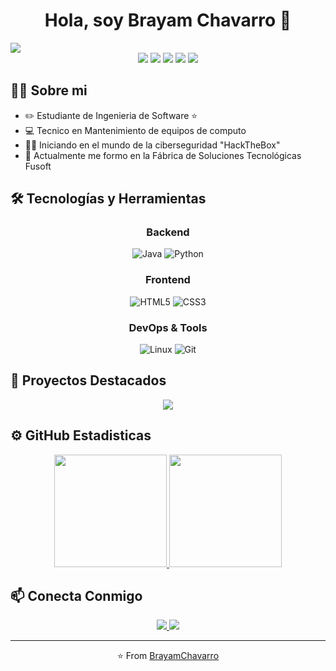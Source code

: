 <div align="center">
<h1 align="center">Hola, soy Brayam Chavarro 👋</h1>
</div>
<img src="https://i.imgur.com/1cxXnd7.jpeg">
<div align="center">
<img src="https://img.shields.io/badge/%E2%9A%99%EF%B8%8F-JAVA-red">
<img src="https://img.shields.io/badge/%F0%9F%90%8D-PYTHON-blue">
<img src="https://img.shields.io/badge/%F0%9F%94%A8-HTML-F57F48">
<img src="https://img.shields.io/badge/%F0%9F%96%8C%EF%B8%8F-CSS-532D7F">
<img src="https://img.shields.io/badge/🐧-LINUX-437F2D">
</div>

## 👨‍💻 Sobre mi

- ✏️ Estudiante de Ingenieria de Software ⭐ 
- 💻 Tecnico en Mantenimiento de equipos de computo
- 👨‍💻 Iniciando en el mundo de la ciberseguridad "HackTheBox"
- 🚀 Actualmente me formo en la Fábrica de Soluciones Tecnológicas Fusoft

## 🛠️ Tecnologías y Herramientas

<div align="center">

### Backend
![Java](https://img.shields.io/badge/Java-☕-orange?style=for-the-badge&logo=java)
![Python](https://img.shields.io/badge/Python-🐍-blue?style=for-the-badge&logo=python)

### Frontend
![HTML5](https://img.shields.io/badge/HTML5-🌐-E34F26?style=for-the-badge&logo=html5)
![CSS3](https://img.shields.io/badge/CSS3-🎨-1572B6?style=for-the-badge&logo=css3)

### DevOps & Tools
![Linux](https://img.shields.io/badge/Linux-🐧-FCC624?style=for-the-badge&logo=linux)
![Git](https://img.shields.io/badge/Git-📚-F05032?style=for-the-badge&logo=git)

</div>

## 🎯 Proyectos Destacados

<div align="center">
<a href="https://github.com/brayamchavarro.github.io">
  <img align="center" src="https://github-readme-stats-eight-theta.vercel.app/api/pin/?username=BrayamChavarro&repo=portafolio.github.io&theme=algolia" />
</a>
</div>



## ⚙️ GitHub Estadisticas

<p align="center">
<a href="https://github.com/BrayamChavarro">
  <img height="180em" src="https://github-readme-stats-eight-theta.vercel.app/api?username=BrayamChavarro&show_icons=true&theme=algolia&include_all_commits=true&count_private=true"/>
  <img height="180em" src="https://github-readme-stats-eight-theta.vercel.app/api/top-langs/?username=BrayamChavarro&layout=compact&langs_count=8&theme=algolia"/>
</a>
</p>

## 📫 Conecta Conmigo

<div align="center">
  <a href="mailto:brachadiaz@gmail.com">
    <img src="https://img.shields.io/badge/Gmail-📧-D14836?style=for-the-badge&logo=gmail" />
  </a>
  <a href="https://linkedin.com/in/brayamchavarro">
    <img src="https://img.shields.io/badge/LinkedIn-💼-0077B5?style=for-the-badge&logo=linkedin" />
  </a>
</div>

---
<div align="center">
⭐️ From <a href="https://github.com/BrayamChavarro">BrayamChavarro</a>
</div>
